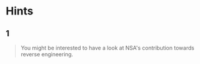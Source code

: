 # Hints

## 1
> You might be interested to have a look at NSA's contribution towards reverse engineering.
